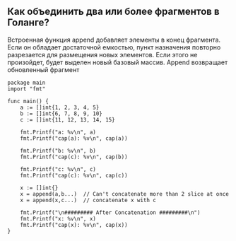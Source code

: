 ## Как объединить два или более фрагментов в Голанге?
Встроенная функция append добавляет элементы в конец фрагмента. Если он обладает достаточной емкостью, пункт назначения повторно разрезается для размещения новых элементов. Если этого не произойдет, будет выделен новый базовый массив. Append возвращает обновленный фрагмент

```golang
package main 
import "fmt"
  
func main() {
    a := []int{1, 2, 3, 4, 5}
    b := []int{6, 7, 8, 9, 10}
    c := []int{11, 12, 13, 14, 15}
     
    fmt.Printf("a: %v\n", a)
    fmt.Printf("cap(a): %v\n", cap(a))
     
    fmt.Printf("b: %v\n", b)
    fmt.Printf("cap(c): %v\n", cap(b))
     
    fmt.Printf("c: %v\n", c)
    fmt.Printf("cap(c): %v\n", cap(c))
     
    x := []int{}
    x = append(a,b...)  // Can't concatenate more than 2 slice at once
    x = append(x,c...)  // concatenate x with c
     
    fmt.Printf("\n######### After Concatenation #########\n")
    fmt.Printf("x: %v\n", x)
    fmt.Printf("cap(x): %v\n", cap(x))
}
```
